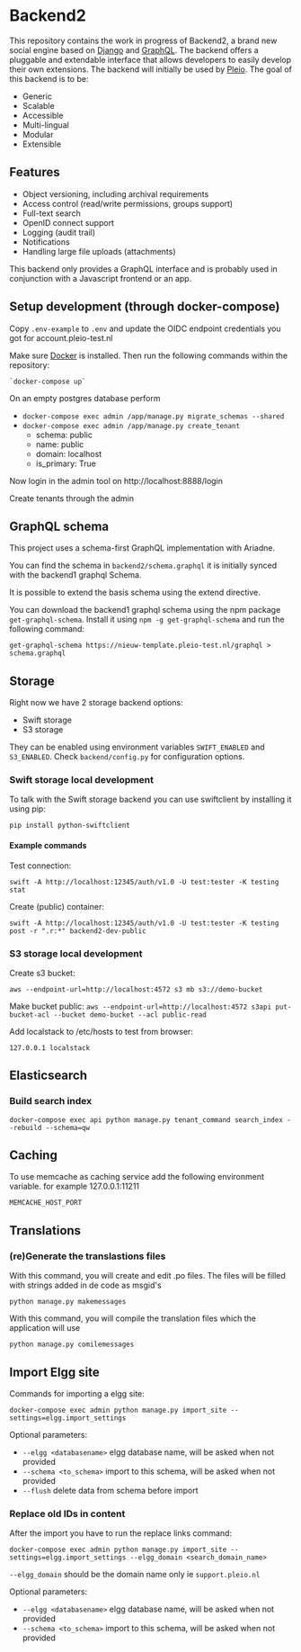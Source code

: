 # Backend2
This repository contains the work in progress of Backend2, a brand new social engine based on [Django](https://www.djangoproject.com/) and [GraphQL](http://graphql.org/). The backend offers a pluggable and extendable interface that allows developers to easily develop their own extensions. The backend will initially be used by [Pleio](https://www.pleio.nl). The goal of this backend is to be:

- Generic
- Scalable
- Accessible
- Multi-lingual
- Modular
- Extensible

## Features
- Object versioning, including archival requirements
- Access control (read/write permissions, groups support)
- Full-text search
- OpenID connect support
- Logging (audit trail)
- Notifications
- Handling large file uploads (attachments)

This backend only provides a GraphQL interface and is probably used in conjunction with a Javascript frontend or an app.

## Setup development (through docker-compose)
Copy `.env-example` to `.env` and update the OIDC endpoint credentials you got for account.pleio-test.nl

Make sure [Docker](https://www.docker.com/) is installed. Then run the
following commands within the repository:

    `docker-compose up`

On an empty postgres database perform
- ```docker-compose exec admin /app/manage.py migrate_schemas --shared```
- ```docker-compose exec admin /app/manage.py create_tenant```
    -   schema: public
    -   name: public
    -   domain: localhost
    -   is_primary: True


Now login in the admin tool on http://localhost:8888/login

Create tenants through the admin

## GraphQL schema

This project uses a schema-first GraphQL implementation with Ariadne.

You can find the schema in `backend2/schema.graphql` it is initially synced with the backend1 graphql Schema.

It is possible to extend the basis schema using the extend directive.

You can download the backend1 graphql schema using the npm package `get-graphql-schema`. Install it using `npm -g get-graphql-schema` and run the following command:

`get-graphql-schema https://nieuw-template.pleio-test.nl/graphql > schema.graphql`

## Storage

Right now we have 2 storage backend options:

- Swift storage
- S3 storage

They can be enabled using environment variables `SWIFT_ENABLED` and `S3_ENABLED`. Check `backend/config.py` for configuration options.

### Swift storage local development

To talk with the Swift storage backend you can use swiftclient by installing it using pip:

`pip install python-swiftclient`

#### Example commands

Test connection:

`swift -A http://localhost:12345/auth/v1.0 -U test:tester -K testing stat`

Create (public) container:

`swift -A http://localhost:12345/auth/v1.0 -U test:tester -K testing post -r ".r:*" backend2-dev-public`

### S3 storage local development

Create s3 bucket:

`aws --endpoint-url=http://localhost:4572 s3 mb s3://demo-bucket`

Make bucket public:
`aws --endpoint-url=http://localhost:4572 s3api put-bucket-acl --bucket demo-bucket --acl public-read`

Add localstack to /etc/hosts to test from browser:

`127.0.0.1 localstack`

## Elasticsearch

### Build search index

`docker-compose exec api python manage.py tenant_command search_index --rebuild --schema=qw `

## Caching

To use memcache as caching service add the following environment variable. for example 127.0.0.1:11211

`MEMCACHE_HOST_PORT`

## Translations

### (re)Generate the translastions files

With this command, you will create and edit .po files. The files will be filled with strings added in de code as msgid's

`python manage.py makemessages`

With this command, you will compile the translation files which the application will use

`python manage.py comilemessages`

## Import Elgg site

Commands for importing a elgg site:

`docker-compose exec admin python manage.py import_site --settings=elgg.import_settings`

Optional parameters:

- `--elgg <databasename>` elgg database name, will be asked when not provided
- `--schema <to_schema>` import to this schema, will be asked when not provided
- `--flush` delete data from schema before import

### Replace old IDs in content

After the import you have to run the replace links command:

`docker-compose exec admin python manage.py import_site --settings=elgg.import_settings --elgg_domain <search_domain_name>`

`--elgg_domain` should be the domain name only ie `support.pleio.nl`

Optional parameters:

- `--elgg <databasename>` elgg database name, will be asked when not provided
- `--schema <to_schema>` import to this schema, will be asked when not provided
